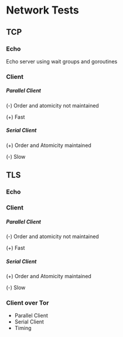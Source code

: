 # Network Tests

## TCP 
### Echo
Echo server using wait groups and goroutines

### Client
##### Parallel Client
(-) Order and atomicity not maintained

(+) Fast

##### Serial Client
(+) Order and Atomicity maintained

(-) Slow

## TLS 
### Echo 
### Client
##### Parallel Client
(-) Order and atomicity not maintained

(+) Fast

##### Serial Client
(+) Order and Atomicity maintained

(-) Slow

### Client over Tor
* Parallel Client
* Serial Client
* Timing 
